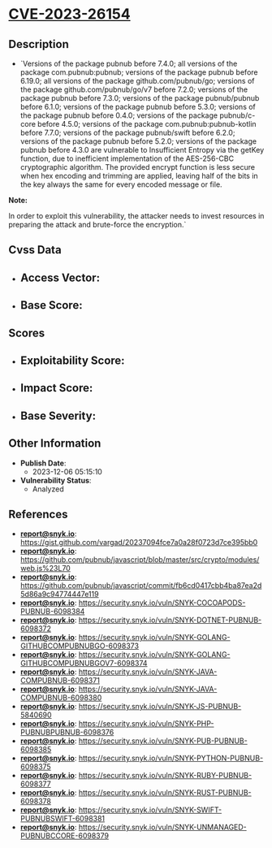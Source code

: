 
# [CVE-2023-26154](https://cve.mitre.org/cgi-bin/cvename.cgi?name=CVE-2023-26154)

## Description

- `Versions of the package pubnub before 7.4.0; all versions of the package com.pubnub:pubnub; versions of the package pubnub before 6.19.0; all versions of the package github.com/pubnub/go; versions of the package github.com/pubnub/go/v7 before 7.2.0; versions of the package pubnub before 7.3.0; versions of the package pubnub/pubnub before 6.1.0; versions of the package pubnub before 5.3.0; versions of the package pubnub before 0.4.0; versions of the package pubnub/c-core before 4.5.0; versions of the package com.pubnub:pubnub-kotlin before 7.7.0; versions of the package pubnub/swift before 6.2.0; versions of the package pubnub before 5.2.0; versions of the package pubnub before 4.3.0 are vulnerable to Insufficient Entropy via the getKey function, due to inefficient implementation of the AES-256-CBC cryptographic algorithm. The provided encrypt function is less secure when hex encoding and trimming are applied, leaving half of the bits in the key always the same for every encoded message or file.**Note:**In order to exploit this vulnerability, the attacker needs to invest resources in preparing the attack and brute-force the encryption.`

## Cvss Data

- **Access Vector**:
  - 
- **Base Score**:
  - 

## Scores

- **Exploitability Score**:
  - 
- **Impact Score**:
  - 
- **Base Severity**:
  - 

## Other Information

- **Publish Date**:
  - 2023-12-06 05:15:10
- **Vulnerability Status**:
  - Analyzed

## References

- **report@snyk.io**: https://gist.github.com/vargad/20237094fce7a0a28f0723d7ce395bb0
- **report@snyk.io**: https://github.com/pubnub/javascript/blob/master/src/crypto/modules/web.js%23L70
- **report@snyk.io**: https://github.com/pubnub/javascript/commit/fb6cd0417cbb4ba87ea2d5d86a9c94774447e119
- **report@snyk.io**: https://security.snyk.io/vuln/SNYK-COCOAPODS-PUBNUB-6098384
- **report@snyk.io**: https://security.snyk.io/vuln/SNYK-DOTNET-PUBNUB-6098372
- **report@snyk.io**: https://security.snyk.io/vuln/SNYK-GOLANG-GITHUBCOMPUBNUBGO-6098373
- **report@snyk.io**: https://security.snyk.io/vuln/SNYK-GOLANG-GITHUBCOMPUBNUBGOV7-6098374
- **report@snyk.io**: https://security.snyk.io/vuln/SNYK-JAVA-COMPUBNUB-6098371
- **report@snyk.io**: https://security.snyk.io/vuln/SNYK-JAVA-COMPUBNUB-6098380
- **report@snyk.io**: https://security.snyk.io/vuln/SNYK-JS-PUBNUB-5840690
- **report@snyk.io**: https://security.snyk.io/vuln/SNYK-PHP-PUBNUBPUBNUB-6098376
- **report@snyk.io**: https://security.snyk.io/vuln/SNYK-PUB-PUBNUB-6098385
- **report@snyk.io**: https://security.snyk.io/vuln/SNYK-PYTHON-PUBNUB-6098375
- **report@snyk.io**: https://security.snyk.io/vuln/SNYK-RUBY-PUBNUB-6098377
- **report@snyk.io**: https://security.snyk.io/vuln/SNYK-RUST-PUBNUB-6098378
- **report@snyk.io**: https://security.snyk.io/vuln/SNYK-SWIFT-PUBNUBSWIFT-6098381
- **report@snyk.io**: https://security.snyk.io/vuln/SNYK-UNMANAGED-PUBNUBCCORE-6098379
